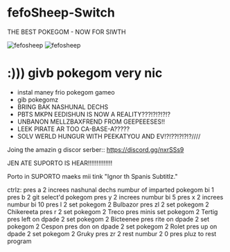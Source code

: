 # fefoSheep-Switch
THE BEST POKEGOM - NOW FOR SIWTH

![fefosheep](https://media.discordapp.net/attachments/630065380466884659/630718476025331712/fefomareep.png)
![fefosheep](https://media.discordapp.net/attachments/630065380466884659/630718476025331713/fefowooloo.png)
# :))) givb pokegom very nic
 + instal maney frio pokegom gameo
 + gib pokegomz
 + BRING BAK NASHUNAL DECHS
 + PBTS MKPN EEDISHUN IS NOW A REALITY???!?!?!?!?
 + UNBANON MELLZBAXFREND FROM GEEPEEESES!!
 + LEEK PIRATE AR TOO CA-BASE-A?????
 + SOLV WERLD HUNGUR WITH PEEKATYOU AND EV!?!??!?!?!?////
 
 
 
 Joing the amazin g  discor serber::  https://discord.gg/nxrSSs9
 
 JEN ATE SUPORTO IS HEAR!!!!!!!!!!!!!!

Porto in SUPORTO maeks mii tink "Ignor th Spanis Subtitlz."  

ctrlz:
pres a 2 increes nashunal dechs numbur of imparted pokegom bi 1
pres b 2 git select'd pokegom
pres y 2 increes numbur bi 5
pres x 2 increes numbur bi 10
pres l 2 set pokegom 2 Bulbazor
pres zl 2 set pokegom 2 Chikereeta
pres r 2 set pokegom 2 Treco
pres minis set pokegom 2 Tertig
pres left on dpade 2 set pokegom 2 Bicteenee
pres rite on dpade 2 set pokegom 2 Cespon
pres don on dpade 2 set pokegom 2 Rolet
pres up on dpade 2 set pokegom 2 Gruky
pres zr 2 rest numbur 2 0
pres pluz to rest program
